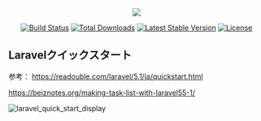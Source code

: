 <p align="center"><img src="https://laravel.com/assets/img/components/logo-laravel.svg"></p>

<p align="center">
<a href="https://travis-ci.org/laravel/framework"><img src="https://travis-ci.org/laravel/framework.svg" alt="Build Status"></a>
<a href="https://packagist.org/packages/laravel/framework"><img src="https://poser.pugx.org/laravel/framework/d/total.svg" alt="Total Downloads"></a>
<a href="https://packagist.org/packages/laravel/framework"><img src="https://poser.pugx.org/laravel/framework/v/stable.svg" alt="Latest Stable Version"></a>
<a href="https://packagist.org/packages/laravel/framework"><img src="https://poser.pugx.org/laravel/framework/license.svg" alt="License"></a>
</p>

## Laravelクイックスタート

参考：
https://readouble.com/laravel/5.1/ja/quickstart.html

https://beiznotes.org/making-task-list-with-laravel55-1/

![laravel_quick_start_display](https://user-images.githubusercontent.com/36563045/50681119-9b90e000-104d-11e9-8d96-5da95d16f119.png)
